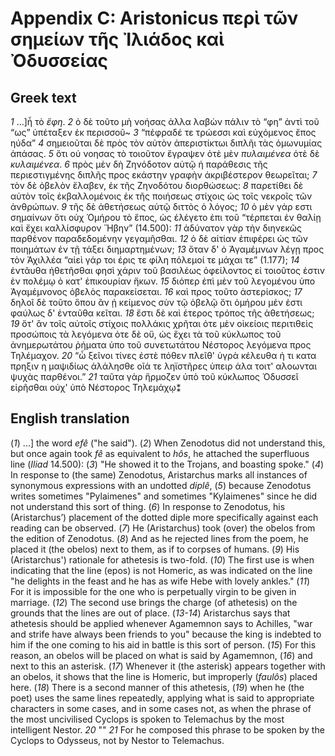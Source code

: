 # Appendix C: Aristonicus περὶ τῶν σημείων τῆς Ἰλιάδος καὶ Ὀδυσσείας


## Greek text

*1* ...]ἦ τὸ *ἔφη*.
*2* ὁ δὲ τοῦτο μὴ νοήσας ἀλλα λαβὼν πάλιν τὸ <q>φη</q> ἀντὶ τοῦ <q>ως</q> ὑπέταξεν ἐκ περισσοῦ~
*3* “πέφραδέ τε τρώεσσι καὶ εὐχόμενος ἔπος ηύδα”
*4* σημειοῦται δὲ πρὸς τὸν αὐτὸν ἀπεριστίκτωι διπλῆι τὰς ὁμωνυμίας ἁπάσας.
*5* ὅτι οὐ νοησας τὸ τοιοῦτον ἔγραψεν ὁτὲ μὲν *πυλαιμένεα* ὁτὲ δὲ *κυλαιμένεα*. 
*6* πρὸς μὲν δὴ Ζηνόδοτον αὐτῷ ἠ παράθεσις τῆς περιεστιγμένης διπλῆς προς εκάστην γραφὴν ἀκριβέστερον θεωρεῖται;
*7* τὸν δὲ ὀβελὸν ἔλαβεν, ἐκ τῆς  Ζηνοδότου διορθώσεως:
*8* παρετίθει δὲ αὐτὸν τοῖς ἐκβαλλομένοις ἐκ τῆς ποιήσεως στίχοις ὡς τοῖς νεκροῖς τῶν ἀνθρώπων.
*9* τῆς δὲ ἀθετήσεως αὐτῷ διττὸς ὁ λόγος;
*10* ὁ μὲν γάρ εστι σημαίνων ὅτι οὐχ Ὁμήρου τὸ ἔπος, ὡς ἐλέγετο ἐπι τοῦ  “τέρπεται ἐν θαλίῃ καὶ ἔχει καλλίσφυρον Ἥβην” (14.500):
*11* ἀδύνατον γὰρ τὴν διηνεκῶς παρθένον παραδεδομένην γεγαμῆσθαι.
*12* ὁ δὲ αἰτίαν ἐπιφέρει ὡς τῶν ποιημάτων ἐν τῇ τάξει διημαρτημένων;
*13* ὅταν δ'  ὁ  Ἀγαμέμνων λέγῃ προς τὸν  Ἀχιλλέα  “αἰεὶ γάρ τοι έρις τε φίλη πόλεμοί τε μάχαι τε” (1.177);
*14* ἐντᾶυθα ἠθετῆσθαι φησὶ χάριν τοῦ βασιλέως ὀφείλοντος εἰ τοιοῦτος ἐστιν ἐν πολέμῳ ὁ κατ' ἐπικουρίαν ἥκων.
*15* διόπερ ἐπὶ μὲν τοῦ λεγομένου ὑπο Ἀγαμέμνονος ὀβελὸς παρακείσεται.
*16* καὶ προς τοῦτο ἀστερίσκος;
*17* δηλοῖ δὲ τοῦτο ὅπου ἂν ᾐ κείμενος σὺν τῷ ὀβελῷ ὅτι ὁμήρου μέν ἐστι φαύλως δ' ἐνταῦθα κεῖται.
*18* ἔστι δὲ καὶ έτερος τρόπος τῆς ἀθετήσεως;
*19* ὅτ' ἂν τοῖς αὐτοῖς στίχοις πολλάκις χρῆται ὁτε μὲν οἰκείοις περιτιθεὶς προσώποις τὰ λεγόμενα ὁτε δὲ οὕ, ὡς ἔχει τὰ τοῦ κύκλωπος τοῦ ἀνημερωτάτου ῥήματα ὑπο τοῦ συνετωτάτου Νέστορος λεγόμενα προς Τηλέμαχον. 
*20* “ὦ ξεῖνοι τίνες ἐστὲ πόθεν πλεῖθ' ὑγρὰ κέλευθα ἠ τι κατα πρηξιν η μαψιδίως ἀλάλησθε οῖά τε ληϊστῆρες ὑπειρ άλα τοιτ' αλοωνται ψυχὰς παρθένοι.” *21* ταῦτα γὰρ ἥρμοζεν ὑπὸ τοῦ κύκλωπος  Ὀδυσσεῖ εἰρῆσθαι οὐχ' ὑπὸ  Νέστορος Τηλεμάχῳ⁑
   


## English translation

(*1*) ...] the word *efê* ("he said").
(*2*) When Zenodotus did not understand this, but once again took *fê* as equivalent to *hôs*, he attached the superfluous line (*Iliad* 14.500):
(*3*) "He showed it to the Trojans, and boasting spoke."
(*4*) In response to (the same) Zenodotus, Aristarchus marks all instances of synonymous expressions with an undotted *diplê*,
(*5*) because Zenodotus writes sometimes "Pylaimenes" and sometimes "Kylaimenes" since he did not understand this sort of thing.
(*6*) In response to Zenodotus, his (Aristarchus’) placement of the dotted diple more specifically against each reading can be observed.
(*7*) He (Aristarchus) took (over) the obelos from the edition of Zenodotus.
(*8*) And as he rejected lines from the poem, he placed it (the obelos) next to them, as if to corpses of humans.
(*9*) His (Aristarchus') rationale for athetesis is two-fold.
(*10*) The first use is when indicating that the line (epos) is not Homeric, as was indicated on the line "he delights in the feast and he has as wife Hebe with lovely ankles."
(*11*) For it is impossible for the one who is perpetually virgin to be given in marriage.
(*12*) The second use brings the charge (of athetesis) on the grounds that the lines are out of place.
(*13-14*) Aristarchus says that athetesis should be applied whenever Agamemnon says to Achilles, "war and strife have always been friends to you" because the king is indebted to him if the one coming to his aid in battle is this sort of person.
(*15*) For this reason, an obelos will be placed on what is said by Agamemnon,
(*16*) and next to this an asterisk.
(*17*) Whenever it (the asterisk) appears together with an obelos, it shows that the line is Homeric, but improperly (*faulôs*) placed here.
(*18*) There is a second manner of this athetesis,
(*19*) when he (the poet) uses the same lines repeatedly, applying what is said to appropriate characters in some cases, and in some cases not, as when the phrase of the most uncivilised Cyclops is spoken to Telemachus by the most intelligent Nestor.
*20* ""
*21* For he composed this phrase to be spoken by the Cyclops to Odysseus, not by Nestor to Telemachus.




